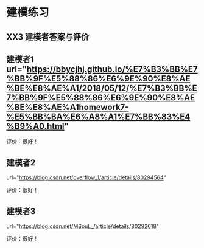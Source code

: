 # 建模练习

## XX3 建模者答案与评价

## 建模者1 url="https://bbycjhj.github.io/%E7%B3%BB%E7%BB%9F%E5%88%86%E6%9E%90%E8%AE%BE%E8%AE%A1/2018/05/12/%E7%B3%BB%E7%BB%9F%E5%88%86%E6%9E%90%E8%AE%BE%E8%AE%A1homework7-%E5%BB%BA%E6%A8%A1%E7%BB%83%E4%B9%A0.html"

评价：很好！

## 建模者2
url="https://blog.csdn.net/overflow_1/article/details/80294564"

评价：很好！

## 建模者3
url="https://blog.csdn.net/MSouL_/article/details/80292618"

评价：很好！
